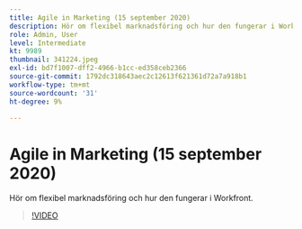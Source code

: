```yaml
---
title: Agile in Marketing (15 september 2020)
description: Hör om flexibel marknadsföring och hur den fungerar i Workfront. (Mellan 60 och 160 tecken)
role: Admin, User
level: Intermediate
kt: 9989
thumbnail: 341224.jpeg
exl-id: bd7f1007-dff2-4966-b1cc-ed358ceb2366
source-git-commit: 1792dc318643aec2c12613f621361d72a7a918b1
workflow-type: tm+mt
source-wordcount: '31'
ht-degree: 9%

---
```


# Agile in Marketing (15 september 2020)

Hör om flexibel marknadsföring och hur den fungerar i Workfront.

>[!VIDEO](https://video.tv.adobe.com/v/341224/?quality=12&learn=on)
